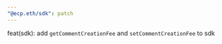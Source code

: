 ```yaml
---
"@ecp.eth/sdk": patch
---
```


feat(sdk): add `getCommentCreationFee` and `setCommentCreationFee` to sdk
